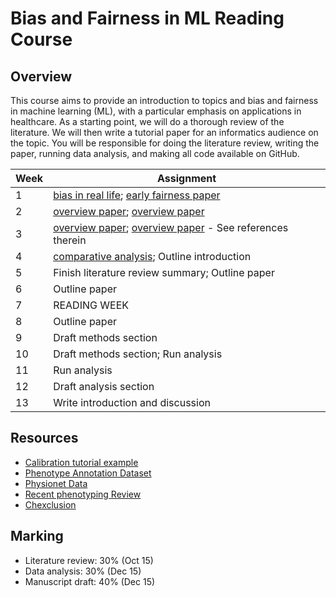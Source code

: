 # Bias and Fairness in ML Reading Course

## Overview

This course aims to provide an introduction to topics and bias and fairness in machine learning (ML), with a particular emphasis on applications in healthcare.  As a starting point, we will do a thorough review of the literature.  We will then write a tutorial paper for an informatics audience on the topic. You will be responsible for doing the literature review, writing the paper, running data analysis, and making all code available on GitHub.


| Week | Assignment                            |
|------|---------------------------------------|
| 1    | [bias in real life](https://www.science.org/doi/abs/10.1126/science.aax2342); [early fairness paper](https://arxiv.org/pdf/1805.12002.pdf)  |
| 2    |   [overview paper](https://www.annualreviews.org/doi/pdf/10.1146/annurev-statistics-042720-125902); [overview paper](https://arxiv.org/pdf/1701.08230.pdf)     |
| 3   | [overview paper](https://fairware.cs.umass.edu/papers/Verma.pdf);  [overview paper](https://www.nature.com/articles/s41598-022-07939-1) - See references therein |
| 4   |      [comparative analysis](https://arxiv.org/pdf/2001.07864.pdf); Outline introduction               |
| 5 |   Finish literature review summary; Outline paper  |
| 6   |   Outline paper                      |
| 7    | READING WEEK                                          |
| 8    | Outline paper |
| 9    |  Draft methods section                             |
| 10   | Draft methods section; Run analysis                                       |
| 11   | Run analysis                                      |
| 12   |Draft analysis section                                  |
| 13   | Write introduction and discussion            |



## Resources

* [Calibration tutorial example](https://academic.oup.com/jamia/article/27/4/621/5762806)
* [Phenotype Annotation Dataset](https://www.ncbi.nlm.nih.gov/pmc/articles/PMC5813927/)
* [Physionet Data](https://physionet.org)
* [Recent phenotyping Review](https://www.medrxiv.org/content/10.1101/2022.04.23.22274218v3.full.pdf)
* [Chexclusion](https://arxiv.org/pdf/2003.00827.pdf)


## Marking

* Literature review: 30% (Oct 15)
* Data analysis: 30% (Dec 15)
* Manuscript draft: 40%  (Dec 15)
